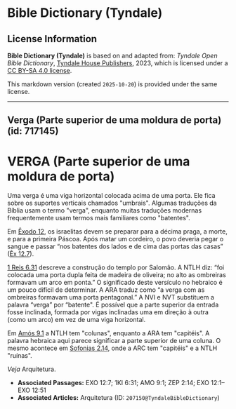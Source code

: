 # Bible Dictionary (Tyndale)

## License Information

**Bible Dictionary (Tyndale)** is based on and adapted from: _Tyndale Open Bible Dictionary_, [Tyndale House Publishers](https://tyndaleopenresources.com/), 2023, which is licensed under a [CC BY-SA 4.0 license](https://creativecommons.org/licenses/by-sa/4.0/legalcode.en).

This markdown version (created `2025-10-20`) is provided under the same license.



--------------------------------

## Verga (Parte superior de uma moldura de porta) (id: 717145)

VERGA (Parte superior de uma moldura de porta)
==============================================

Uma verga é uma viga horizontal colocada acima de uma porta. Ele fica sobre os suportes verticais chamados "umbrais". Algumas traduções da Bíblia usam o termo "verga", enquanto muitas traduções modernas frequentemente usam termos mais familiares como "batentes".

Em [Êxodo 12](https://ref.ly/Exod12:1-Exod12:51), os israelitas devem se preparar para a décima praga, a morte, e para a primeira Páscoa. Após matar um cordeiro, o povo deveria pegar o sangue e passar “nos batentes dos lados e de cima das portas das casas” ([Êx 12\.7](https://ref.ly/Exod12:7)).

[1 Reis 6\.31](https://ref.ly/1Kgs6:31) descreve a construção do templo por Salomão. A NTLH diz: “foi colocada uma porta dupla feita de madeira de oliveira; no alto as ombreiras formavam um arco em ponta.” O significado deste versículo no hebraico é um pouco difícil de determinar. A ARA traduz como “a verga com as ombreiras formavam uma porta pentagonal.” A NVI e NVT substituem a palavra “verga” por “batente". É possível que a parte superior da entrada fosse inclinada, formada por vigas inclinadas uma em direção à outra (como um arco) em vez de uma viga horizontal.

Em [Amós 9\.1](https://ref.ly/Amos9:1) a NTLH tem "colunas", enquanto a ARA tem "capitéis". A palavra hebraica aqui parece significar a parte superior de uma coluna. O mesmo acontece em [Sofonias 2\.14](https://ref.ly/Zeph2:14), onde a ARC tem "capitéis" e a NTLH "ruínas".

*Veja* Arquitetura.

* **Associated Passages:** EXO 12:7; 1KI 6:31; AMO 9:1; ZEP 2:14; EXO 12:1–EXO 12:51
* **Associated Articles:** Arquitetura (ID: `207150@TyndaleBibleDictionary`)


